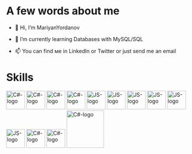 # A few words about me

- 👋 Hi, I’m MariyanYordanov 

- 🌱 I’m currently learning Databases with MySQL/SQL

- 📫 You can find ме in LinkedIn or Twitter or just send me an email

<!---
MariyanYordanov/MariyanYordanov is a ✨ special ✨ repository because its `README.md` (this file) appears on your GitHub profile.
You can click the Preview link to take a look at your changes.
--->
# Skills  

<img src="/../../../../MariyanYordanov/Img/blob/main/c-sharp.svg" alt="C#-logo" width="50px"/> <img src="/../../../../MariyanYordanov/Img/blob/main/visual-studio-2013.svg" alt="C#-logo" width="50"/>	<img src="/../../../../MariyanYordanov/Img/blob/main/visual-studio-code-1.svg" alt="C#-logo" width="50"/> <img src="/../../../../MariyanYordanov/Img/blob/main/dot-net-core-7.svg" alt="C#-logo" width="50"/> <img src="/../../../../MariyanYordanov/Img/blob/main/logo-javascript.svg" alt="JS-logo" width="50"/>	<img src="/../../../../MariyanYordanov/Img/blob/main/html-5.svg" alt="JS-logo" width="50"/>	<img src="/../../../../MariyanYordanov/Img/blob/main/css-3.svg" alt="JS-logo" width="50"/> <img src="/../../../../MariyanYordanov/Img/blob/main/mysql-6.svg" alt="JS-logo" width="50"/>	<img src="/../../../../MariyanYordanov/Img/blob/main/wordpress-blue.svg" alt="JS-logo" width="50"/>	<img src="/../../../../MariyanYordanov/Img/blob/main/nodejs-1.svg" alt="JS-logo" width="50"/>	<img src="/../../../../MariyanYordanov/Img/blob/main/azure-2.svg" alt="C#-logo" width="50"/>	<img src="/../../../../MariyanYordanov/Img/blob/main/docker.svg" alt="C#-logo" width="50"/>	<img src="/../../../../MariyanYordanov/Img/blob/main/microsoft-office-2013.svg" alt="C#-logo" width="100"/> 

